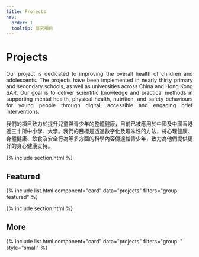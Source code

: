 ```yaml
---
title: Projects
nav:
  order: 1
  tooltip: 研究項目
---
```


# Projects
<div style="text-align: justify; text-wrap: balance;">Our project is dedicated to improving the overall health of children and adolescents. The projects have been implemented in nearly thirty primary and secondary schools, as well as universities across China and Hong Kong SAR. Our goal is to deliver scientific knowledge and practical methods in supporting mental health, physical health, nutrition, and safety behaviours for young people through digital, accessible and engaging brief interventions.</div>

我們的項目致力於提升兒童與青少年的整體健康，目前已被應用於中國及中國香港近三十所中小學、大學。我們的目標是透過數字化及趣味性的方法，將心理健康、身體健康、飲食及安全行為等多方面的科學內容傳達給青少年，致力為他們提供更好的身心健康支持。

<!--

-->

{% include section.html %}

## Featured

{% include list.html component="card" data="projects" filters="group: featured" %}

{% include section.html %}

## More

{% include list.html component="card" data="projects" filters="group: " style="small" %}
